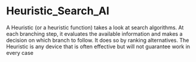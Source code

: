 # Heuristic_Search_AI

A Heuristic (or a heuristic function) takes a look at search algorithms. At each branching step, it evaluates the available information and makes a decision on which branch to follow. It does so by ranking alternatives. The Heuristic is any device that is often effective but will not guarantee work in every case
